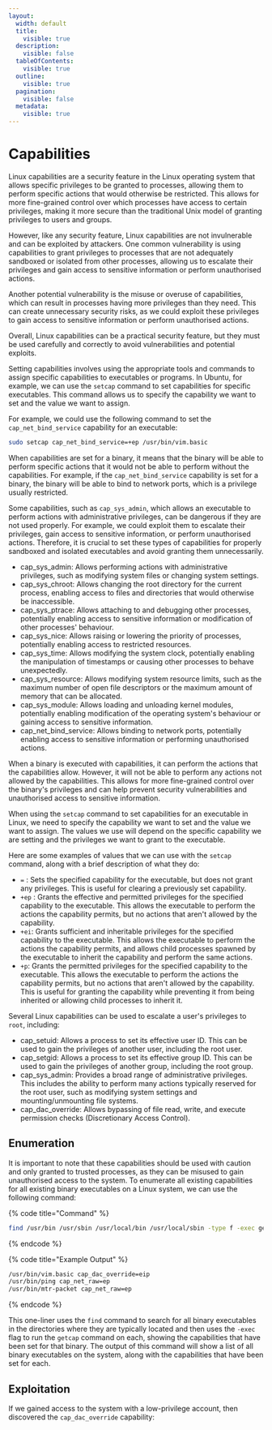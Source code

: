 ```yaml
---
layout:
  width: default
  title:
    visible: true
  description:
    visible: false
  tableOfContents:
    visible: true
  outline:
    visible: true
  pagination:
    visible: false
  metadata:
    visible: true
---
```


# Capabilities

Linux capabilities are a security feature in the Linux operating system that allows specific privileges to be granted to processes, allowing them to perform specific actions that would otherwise be restricted. This allows for more fine-grained control over which processes have access to certain privileges, making it more secure than the traditional Unix model of granting privileges to users and groups.

However, like any security feature, Linux capabilities are not invulnerable and can be exploited by attackers. One common vulnerability is using capabilities to grant privileges to processes that are not adequately sandboxed or isolated from other processes, allowing us to escalate their privileges and gain access to sensitive information or perform unauthorised actions.

Another potential vulnerability is the misuse or overuse of capabilities, which can result in processes having more privileges than they need. This can create unnecessary security risks, as we could exploit these privileges to gain access to sensitive information or perform unauthorised actions.

Overall, Linux capabilities can be a practical security feature, but they must be used carefully and correctly to avoid vulnerabilities and potential exploits.

Setting capabilities involves using the appropriate tools and commands to assign specific capabilities to executables or programs. In Ubuntu, for example, we can use the `setcap` command to set capabilities for specific executables. This command allows us to specify the capability we want to set and the value we want to assign.

For example, we could use the following command to set the `cap_net_bind_service` capability for an executable:

```bash
sudo setcap cap_net_bind_service=+ep /usr/bin/vim.basic
```

When capabilities are set for a binary, it means that the binary will be able to perform specific actions that it would not be able to perform without the capabilities. For example, if the `cap_net_bind_service` capability is set for a binary, the binary will be able to bind to network ports, which is a privilege usually restricted.

Some capabilities, such as `cap_sys_admin`, which allows an executable to perform actions with administrative privileges, can be dangerous if they are not used properly. For example, we could exploit them to escalate their privileges, gain access to sensitive information, or perform unauthorised actions. Therefore, it is crucial to set these types of capabilities for properly sandboxed and isolated executables and avoid granting them unnecessarily.

* cap\_sys\_admin: Allows performing actions with administrative privileges, such as modifying system files or changing system settings.
* cap\_sys\_chroot: Allows changing the root directory for the current process, enabling access to files and directories that would otherwise be inaccessible.
* cap\_sys\_ptrace: Allows attaching to and debugging other processes, potentially enabling access to sensitive information or modification of other processes' behaviour.
* cap\_sys\_nice: Allows raising or lowering the priority of processes, potentially enabling access to restricted resources.
* cap\_sys\_time: Allows modifying the system clock, potentially enabling the manipulation of timestamps or causing other processes to behave unexpectedly.
* cap\_sys\_resource: Allows modifying system resource limits, such as the maximum number of open file descriptors or the maximum amount of memory that can be allocated.
* cap\_sys\_module: Allows loading and unloading kernel modules, potentially enabling modification of the operating system's behaviour or gaining access to sensitive information.
* cap\_net\_bind\_service: Allows binding to network ports, potentially enabling access to sensitive information or performing unauthorised actions.

When a binary is executed with capabilities, it can perform the actions that the capabilities allow. However, it will not be able to perform any actions not allowed by the capabilities. This allows for more fine-grained control over the binary's privileges and can help prevent security vulnerabilities and unauthorised access to sensitive information.

When using the `setcap` command to set capabilities for an executable in Linux, we need to specify the capability we want to set and the value we want to assign. The values we use will depend on the specific capability we are setting and the privileges we want to grant to the executable.

Here are some examples of values that we can use with the `setcap` command, along with a brief description of what they do:

* `=` : Sets the specified capability for the executable, but does not grant any privileges. This is useful for clearing a previously set capability.
* `+ep` : Grants the effective and permitted privileges for the specified capability to the executable. This allows the executable to perform the actions the capability permits, but no actions that aren't allowed by the capability.
* `+ei`: Grants sufficient and inheritable privileges for the specified capability to the executable. This allows the executable to perform the actions the capability permits, and allows child processes spawned by the executable to inherit the capability and perform the same actions.
* `+p`: Grants the permitted privileges for the specified capability to the executable. This allows the executable to perform the actions the capability permits, but no actions that aren't allowed by the capability. This is useful for granting the capability while preventing it from being inherited or allowing child processes to inherit it.

Several Linux capabilities can be used to escalate a user's privileges to `root`, including:

* cap\_setuid: Allows a process to set its effective user ID. This can be used to gain the privileges of another user, including the root user.
* cap\_setgid: Allows a process to set its effective group ID. This can be used to gain the privileges of another group, including the root group.
* cap\_sys\_admin: Provides a broad range of administrative privileges. This includes the ability to perform many actions typically reserved for the root user, such as modifying system settings and mounting/unmounting file systems.
* cap\_dac\_override: Allows bypassing of file read, write, and execute permission checks (Discretionary Access Control).

## Enumeration

It is important to note that these capabilities should be used with caution and only granted to trusted processes, as they can be misused to gain unauthorised access to the system. To enumerate all existing capabilities for all existing binary executables on a Linux system, we can use the following command:

{% code title="Command" %}
```bash
find /usr/bin /usr/sbin /usr/local/bin /usr/local/sbin -type f -exec getcap {} \;
```
{% endcode %}

{% code title="Example Output" %}
```bash
/usr/bin/vim.basic cap_dac_override=eip
/usr/bin/ping cap_net_raw=ep
/usr/bin/mtr-packet cap_net_raw=ep
```
{% endcode %}

This one-liner uses the `find` command to search for all binary executables in the directories where they are typically located and then uses the `-exec` flag to run the `getcap` command on each, showing the capabilities that have been set for that binary. The output of this command will show a list of all binary executables on the system, along with the capabilities that have been set for each.

## Exploitation

If we gained access to the system with a low-privilege account, then discovered the `cap_dac_override` capability:

